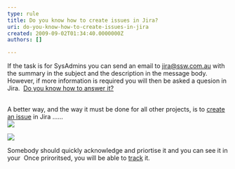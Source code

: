 ```yaml
---
type: rule
title: Do you know how to create issues in Jira?
uri: do-you-know-how-to-create-issues-in-jira
created: 2009-09-02T01:34:40.0000000Z
authors: []

---
```


 If the task is for SysAdmins you can send an email to [jira@ssw.com.au](mailto&#58;jira@ssw.com.au) with the summary in the subject and the description in the message body.  However, if more information is required you will then be asked a quesion in Jira.  [Do you know how to answer it?](/Management/rulesforbetterjira/Pages/HowdoIansweraquestioninJira.aspx)

<br>A better way, and the way it must be done for all other projects, is to [create an issue](http&#58;//jira.ssw.com.au/secure/CreateIssue%21default.jspa) in Jira ...... <br> ![](/Management/rulesforbetterjira/PublishingImages/Create%20Issue1.png) 


![](/Management/rulesforbetterjira/PublishingImages/CreateIssue2.png)

 Somebody should quickly acknowledge and priortise it and you can see it in your 
 Once priroritsed, you will be able to [track](/Management/rulesforbetterjira/Pages/TrackingRequests.aspx) it.    
